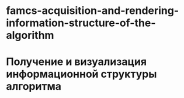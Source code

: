# famcs-acquisition-and-rendering-information-structure-of-the-algorithm
# Получение и визуализация информационной структуры алгоритма
